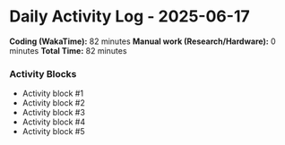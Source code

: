 # Daily Activity Log - 2025-06-17

**Coding (WakaTime):** 82 minutes
**Manual work (Research/Hardware):** 0 minutes
**Total Time:** 82 minutes

### Activity Blocks
- Activity block #1
- Activity block #2
- Activity block #3
- Activity block #4
- Activity block #5
